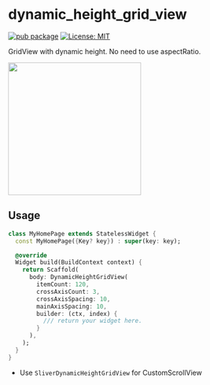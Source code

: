 # dynamic_height_grid_view

[![pub package](https://img.shields.io/pub/v/dynamic_height_grid_view.svg)](https://pub.dev/packages/dynamic_height_grid_view) <a href="https://opensource.org/licenses/MIT"><img src="https://img.shields.io/badge/license-MIT-purple.svg" alt="License: MIT"></a>

GridView with dynamic height. No need to use aspectRatio.

<img src="https://user-images.githubusercontent.com/43510799/147405929-92e43203-5f52-48de-8fb9-fed1c7475db4.gif" width=270>

## Usage

```dart
class MyHomePage extends StatelessWidget {
  const MyHomePage({Key? key}) : super(key: key);

  @override
  Widget build(BuildContext context) {
    return Scaffold(
      body: DynamicHeightGridView(
        itemCount: 120,
        crossAxisCount: 3,
        crossAxisSpacing: 10,
        mainAxisSpacing: 10,
        builder: (ctx, index) {
          /// return your widget here.
        }
      ),
    );
  }
}
```

- Use `SliverDynamicHeightGridView` for CustomScrollView


